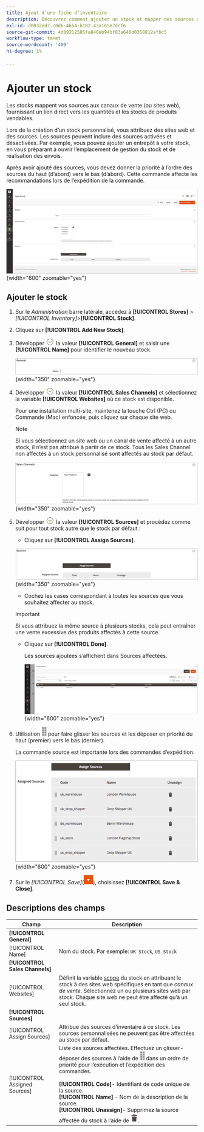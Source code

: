 ```yaml
---
title: Ajout d’une fiche d’inventaire
description: Découvrez comment ajouter un stock et mapper des sources aux canaux de vente (sites web), en fournissant un lien direct vers les quantités vendables et les inventaires de produits.
exl-id: d0032ed7-c0d6-4654-b182-43a165e7dcf6
source-git-commit: 4d89212585fa846eb94bf83a640d0358812afbc5
workflow-type: tm+mt
source-wordcount: '409'
ht-degree: 1%

---
```


# Ajouter un stock

Les stocks mappent vos sources aux canaux de vente (ou sites web), fournissant un lien direct vers les quantités et les stocks de produits vendables.

Lors de la création d’un stock personnalisé, vous attribuez des sites web et des sources. Les sources peuvent inclure des sources activées et désactivées. Par exemple, vous pouvez ajouter un entrepôt à votre stock, en vous préparant à ouvrir l’emplacement de gestion du stock et de réalisation des envois.

Après avoir ajouté des sources, vous devez donner la priorité à l’ordre des sources du haut (d’abord) vers le bas (d’abord). Cette commande affecte les recommandations lors de l’expédition de la commande.

![New Stock](assets/inventory-stock-new.png){width="600" zoomable="yes"}

## Ajouter le stock

1. Sur le _Administration_ barre latérale, accédez à **[!UICONTROL Stores]** > _[!UICONTROL Inventory]_>**[!UICONTROL Stock]**.

1. Cliquez sur **[!UICONTROL Add New Stock]**.

1. Développer ![Sélecteur d’extension](../assets/icon-display-expand.png) la valeur **[!UICONTROL General]** et saisir une **[!UICONTROL Name]** pour identifier le nouveau stock.

   ![Options générales de stock](assets/inventory-stock-general.png){width="350" zoomable="yes"}

1. Développer ![Sélecteur d’extension](../assets/icon-display-expand.png) la valeur **[!UICONTROL Sales Channels]** et sélectionnez la variable **[!UICONTROL Websites]** où ce stock est disponible.

   Pour une installation multi-site, maintenez la touche Ctrl (PC) ou Commande (Mac) enfoncée, puis cliquez sur chaque site web.

   >[!NOTE]
   >
   >Si vous sélectionnez un site web ou un canal de vente affecté à un autre stock, il n’est pas attribué à partir de ce stock. Tous les Sales Channel non affectés à un stock personnalisé sont affectés au stock par défaut.

   ![Options Sales Channel pour les stocks](assets/inventory-sales-channel.png){width="350" zoomable="yes"}

1. Développer ![Sélecteur d’extension](../assets/icon-display-expand.png) la valeur **[!UICONTROL Sources]** et procédez comme suit pour tout stock autre que le stock par défaut :

   - Cliquez sur **[!UICONTROL Assign Sources]**.

   ![Sources affectées](assets/inventory-stock-sources.png){width="350" zoomable="yes"}

   - Cochez les cases correspondant à toutes les sources que vous souhaitez affecter au stock.

   >[!IMPORTANT]
   >
   >Si vous attribuez la même source à plusieurs stocks, cela peut entraîner une vente excessive des produits affectés à cette source.

   - Cliquez sur **[!UICONTROL Done]**.

     Les sources ajoutées s’affichent dans Sources affectées.

     ![Affecter des sources à Stock](assets/inventory-assign-sources.png){width="600" zoomable="yes"}

1. Utilisation ![Icône Tri](assets/icon-sort.png) pour faire glisser les sources et les déposer en priorité du haut (premier) vers le bas (dernier).

   La commande source est importante lors des commandes d’expédition.

   ![Exemple de sources affectées](assets/inventory-stock-priority-after.png){width="600" zoomable="yes"}

1. Sur le _[!UICONTROL Save]_(![Flèche de menu](../assets/icon-menu-down-arrow-red.png)), choisissez **[!UICONTROL Save & Close]**.

## Descriptions des champs

| Champ | Description |
|--|--|
| **[!UICONTROL General]** | |
| [!UICONTROL Name] | Nom du stock. Par exemple: `UK Stock`, `US Stock` |
| **[!UICONTROL Sales Channels]** | |
| [!UICONTROL Websites] | Définit la variable [scope](../getting-started/websites-stores-views.md#scope-settings) du stock en attribuant le stock à des sites web spécifiques en tant que _canaux de vente_. Sélectionnez un ou plusieurs sites web par stock. Chaque site web ne peut être affecté qu’à un seul stock. |
| **[!UICONTROL Sources]** | |
| [!UICONTROL Assign Sources] | Attribue des sources d’inventaire à ce stock. Les sources personnalisées ne peuvent pas être affectées au stock par défaut. |
| [!UICONTROL Assigned Sources] | Liste des sources affectées. Effectuez un glisser-déposer des sources à l’aide de ![Icône Tri](assets/icon-sort.png) dans un ordre de priorité pour l’exécution et l’expédition des commandes.<br/><br/>**[!UICONTROL Code]**- Identifiant de code unique de la source.<br/>**[!UICONTROL Name]** - Nom de la description de la source.<br/>**[!UICONTROL Unassign]**- Supprimez la source affectée du stock à l’aide de ![Icône Corbeille](../assets/icon-delete-trashcan-solid.png). |
